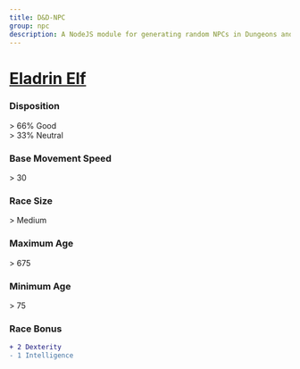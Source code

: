 ```yaml
---
title: D&D-NPC
group: npc
description: A NodeJS module for generating random NPCs in Dungeons and Dragons.
---
```


# **[Eladrin Elf](https://www.dndbeyond.com/races/elf#EladrinVariant)**
### **Disposition**
\> 66% Good<br>
\> 33% Neutral
### **Base Movement Speed**
\> 30
### **Race Size**
\> Medium
### **Maximum Age**
\> 675
### **Minimum Age**
\> 75
### **Race Bonus**
```diff
+ 2 Dexterity
- 1 Intelligence
```
